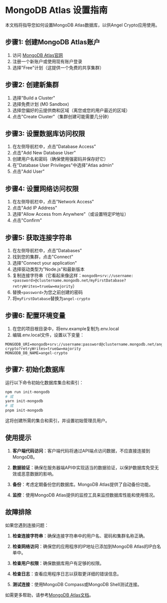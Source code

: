 # MongoDB Atlas 设置指南

本文档将指导您如何设置MongoDB Atlas数据库，以供Angel Crypto应用使用。

## 步骤1: 创建MongoDB Atlas账户

1. 访问 [MongoDB Atlas官网](https://www.mongodb.com/cloud/atlas/register)
2. 注册一个新账户或使用现有账户登录
3. 选择"Free"计划（这提供一个免费的共享集群）

## 步骤2: 创建新集群

1. 选择"Build a Cluster"
2. 选择免费计划 (M0 Sandbox)
3. 选择您偏好的云提供商和区域（离您或您的用户最近的区域）
4. 点击"Create Cluster"（集群创建可能需要几分钟）

## 步骤3: 设置数据库访问权限

1. 在左侧导航栏中，点击"Database Access"
2. 点击"Add New Database User"
3. 创建用户名和密码（确保使用强密码并保存好它）
4. 在"Database User Privileges"中选择"Atlas admin"
5. 点击"Add User"

## 步骤4: 设置网络访问权限

1. 在左侧导航栏中，点击"Network Access"
2. 点击"Add IP Address"
3. 选择"Allow Access from Anywhere"（或设置特定IP地址）
4. 点击"Confirm"

## 步骤5: 获取连接字符串

1. 在左侧导航栏中，点击"Databases"
2. 找到您的集群，点击"Connect"
3. 选择"Connect your application"
4. 选择驱动类型为"Node.js"和最新版本
5. 复制连接字符串（它看起来像这样：`mongodb+srv://username:<password>@clustername.mongodb.net/myFirstDatabase?retryWrites=true&w=majority`）
6. 替换`<password>`为您之前创建的密码
7. 将`myFirstDatabase`替换为`angel-crypto`

## 步骤6: 配置环境变量

1. 在您的项目根目录中，将env.example复制为.env.local
2. 编辑.env.local文件，设置以下变量：

```
MONGODB_URI=mongodb+srv://username:password@clustername.mongodb.net/angel-crypto?retryWrites=true&w=majority
MONGODB_DB_NAME=angel-crypto
```

## 步骤7: 初始化数据库

运行以下命令初始化数据库集合和索引：

```bash
npm run init-mongodb
# 或
yarn init-mongodb
# 或 
pnpm init-mongodb
```

这将创建所需的集合和索引，并设置初始管理员用户。

## 使用提示

1. **客户端代码访问**：客户端代码将通过API端点访问数据，不应直接连接到MongoDB。

2. **数据验证**：确保在服务器端API中实现适当的数据验证，以保护数据库免受无效或恶意数据的影响。

3. **备份**：考虑定期备份您的数据库。MongoDB Atlas提供了自动备份功能。

4. **监控**：使用MongoDB Atlas提供的监控工具来监控数据库性能和使用情况。

## 故障排除

如果您遇到连接问题：

1. **检查连接字符串**：确保连接字符串中的用户名、密码和集群名称正确。

2. **检查网络访问**：确保您的应用程序的IP地址已添加到MongoDB Atlas的IP白名单中。

3. **检查用户权限**：确保数据库用户有足够的权限。

4. **检查日志**：查看应用程序日志以获取更详细的错误信息。

5. **测试连接**：使用MongoDB Compass或MongoDB Shell测试连接。

如需更多帮助，请参考[MongoDB Atlas文档](https://docs.atlas.mongodb.com/)。 